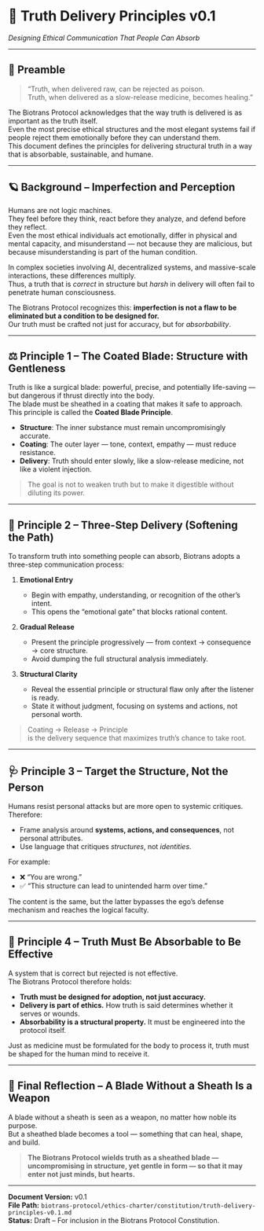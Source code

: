# 🌿 Truth Delivery Principles v0.1  
*Designing Ethical Communication That People Can Absorb*

---

## 📜 Preamble

> “Truth, when delivered raw, can be rejected as poison.  
> Truth, when delivered as a slow-release medicine, becomes healing.”

The Biotrans Protocol acknowledges that the way truth is delivered is as important as the truth itself.  
Even the most precise ethical structures and the most elegant systems fail if people reject them emotionally before they can understand them.  
This document defines the principles for delivering structural truth in a way that is absorbable, sustainable, and humane.

---

## 🪐 Background – Imperfection and Perception

Humans are not logic machines.  
They feel before they think, react before they analyze, and defend before they reflect.  
Even the most ethical individuals act emotionally, differ in physical and mental capacity, and misunderstand — not because they are malicious, but because misunderstanding is part of the human condition.

In complex societies involving AI, decentralized systems, and massive-scale interactions, these differences multiply.  
Thus, a truth that is *correct* in structure but *harsh* in delivery will often fail to penetrate human consciousness.

The Biotrans Protocol recognizes this: **imperfection is not a flaw to be eliminated but a condition to be designed for.**  
Our truth must be crafted not just for accuracy, but for *absorbability*.

---

## ⚖️ Principle 1 – The Coated Blade: Structure with Gentleness

Truth is like a surgical blade: powerful, precise, and potentially life-saving — but dangerous if thrust directly into the body.  
The blade must be sheathed in a coating that makes it safe to approach.  
This principle is called the **Coated Blade Principle**.

- **Structure**: The inner substance must remain uncompromisingly accurate.  
- **Coating**: The outer layer — tone, context, empathy — must reduce resistance.  
- **Delivery**: Truth should enter slowly, like a slow-release medicine, not like a violent injection.

> The goal is not to weaken truth but to make it digestible without diluting its power.

---

## 🍬 Principle 2 – Three-Step Delivery (Softening the Path)

To transform truth into something people can absorb, Biotrans adopts a three-step communication process:

1. **Emotional Entry**  
   - Begin with empathy, understanding, or recognition of the other’s intent.  
   - This opens the “emotional gate” that blocks rational content.

2. **Gradual Release**  
   - Present the principle progressively — from context → consequence → core structure.  
   - Avoid dumping the full structural analysis immediately.

3. **Structural Clarity**  
   - Reveal the essential principle or structural flaw only after the listener is ready.  
   - State it without judgment, focusing on systems and actions, not personal worth.

> Coating → Release → Principle  
> is the delivery sequence that maximizes truth’s chance to take root.

---

## 🩺 Principle 3 – Target the Structure, Not the Person

Humans resist personal attacks but are more open to systemic critiques.  
Therefore:

- Frame analysis around **systems, actions, and consequences**, not personal attributes.  
- Use language that critiques *structures*, not *identities*.

For example:

- ❌ “You are wrong.”  
- ✅ “This structure can lead to unintended harm over time.”

The content is the same, but the latter bypasses the ego’s defense mechanism and reaches the logical faculty.

---

## 🧭 Principle 4 – Truth Must Be Absorbable to Be Effective

A system that is correct but rejected is not effective.  
The Biotrans Protocol therefore holds:

- **Truth must be designed for adoption, not just accuracy.**  
- **Delivery is part of ethics.** How truth is said determines whether it serves or wounds.  
- **Absorbability is a structural property.** It must be engineered into the protocol itself.

Just as medicine must be formulated for the body to process it, truth must be shaped for the human mind to receive it.

---

## 📌 Final Reflection – A Blade Without a Sheath Is a Weapon

A blade without a sheath is seen as a weapon, no matter how noble its purpose.  
But a sheathed blade becomes a tool — something that can heal, shape, and build.

> **The Biotrans Protocol wields truth as a sheathed blade — uncompromising in structure, yet gentle in form — so that it may enter not just minds, but hearts.**

---

**Document Version:** v0.1  
**File Path:** `biotrans-protocol/ethics-charter/constitution/truth-delivery-principles-v0.1.md`  
**Status:** Draft – For inclusion in the Biotrans Protocol Constitution.
